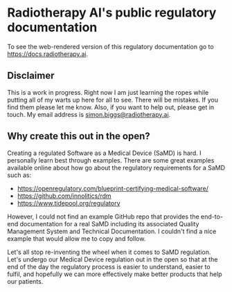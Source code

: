 # Radiotherapy AI's public regulatory documentation

To see the web-rendered version of this regulatory documentation go to
https://docs.radiotherapy.ai.

## Disclaimer

This is a work in progress. Right now I am just learning the ropes while
putting all of my warts up here for all to see. There will be mistakes. If you
find them please let me know. Also, if you want to help out, please get in
touch. My email address is simon.biggs@radiotherapy.ai.

## Why create this out in the open?

Creating a regulated Software as a Medical Device (SaMD) is hard. I personally
learn best through examples. There are some great examples available online
about how go about the regulatory requirements for a SaMD such as:

- https://openregulatory.com/blueprint-certifying-medical-software/
- https://github.com/innolitics/rdm
- https://www.tidepool.org/regulatory

However, I could not find an example GitHub repo that provides the end-to-end
documentation for a real SaMD including its associated Quality Management
System and Technical Documentation. I couldn't find a nice example that would
allow me to copy and follow.

Let's all stop re-inventing the wheel when it comes to SaMD regulation. Let's
undergo our Medical Device regulation out in the open so that at the end of the
day the regulatory process is easier to understand, easier to fulfil, and
hopefully we can more effectively make better products that help our patients.
